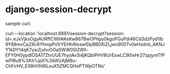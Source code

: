 # django-session-decrypt

sample curl:

curl --location 'localhost:8881/session-decrypt?session-id=.eJxVjksOgyAURffCWIlAKeKw867BwOPhpy0kgoPGuPdi46Cd3dzPyd1Ib9Y89mvCpZ8c6YhmpPo1rYEHhiNxswlDpBBDXiZLjwo900Tv0eHzdnb_AKNJY1kDY14qK7yw2jvhvOOaSWW05I2Wll-EFY0H0ypdlOSA17ZtvUUE7hyoAv3i4jKQbiPHV8UrEswLC90ixHr27zpjymTfPwPlRu8%3A1r1JpX%3AWzAjM8u-ChFirHV_EX8Hi1hWLxuX5ZMCQHoPTWpOTNo'
